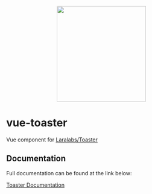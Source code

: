 <p align="center">
    <img src="http://docs.laralabs.uk/toaster/images/toaster_logo_text.png" height="253px" width="236px" />
</p>

# vue-toaster

Vue component for [Laralabs/Toaster](https://github.com/Laralabs/toaster)

## Documentation

Full documentation can be found at the link below: 

[Toaster Documentation](http://docs.laralabs.uk/toaster)